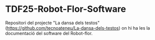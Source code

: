 # TDF25-Robot-Flor-Software
Repositori del projecte "La dansa dels testos" (https://github.com/tecnoateneu/La-dansa-dels-testos) on hi ha les la documentació del software del Robot-flor.
